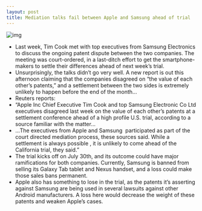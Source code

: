 ```yaml
---
layout: post
title: Mediation talks fail between Apple and Samsung ahead of trial
---
```

![img](http://media.idownloadblog.com/wp-content/uploads/2012/07/Tim_Cook_and_Choi_Gee_Sung-e1342692919632.png)
* Last week, Tim Cook met with top executives from Samsung Electronics to discuss the ongoing patent dispute between the two companies. The meeting was court-ordered, in a last-ditch effort to get the smartphone-makers to settle their differences ahead of next week’s trial.
* Unsurprisingly, the talks didn’t go very well. A new report is out this afternoon claiming that the companies disagreed on “the value of each other’s patents,” and a settlement between the two sides is extremely unlikely to happen before the end of the month…
* Reuters reports:
* “Apple Inc Chief Executive Tim Cook and top Samsung Electronic Co Ltd executives disagreed last week on the value of each other’s patents at a settlement conference ahead of a high profile U.S. trial, according to a source familiar with the matter…
* …The executives from Apple and Samsung  participated as part of the court directed mediation process, these sources said. While a settlement is always possible , it is unlikely to come ahead of the California trial, they said.”
* The trial kicks off on July 30th, and its outcome could have major ramifications for both companies. Currently, Samsung is banned from selling its Galaxy Tab tablet and Nexus handset, and a loss could make those sales bans permanent.
* Apple also has something to lose in the trial, as the patents it’s asserting against Samsung are being used in several lawsuits against other Android manufacturers. A loss here would decrease the weight of these patents and weaken Apple’s cases.

